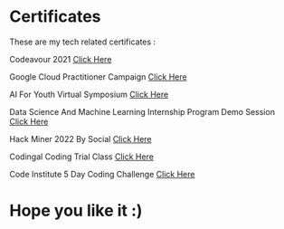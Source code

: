 # Certificates
These are my tech related certificates :

Codeavour 2021 [Click Here](https://drive.google.com/file/d/1trGJZL4palLi0tUjMt1afA6KYQTdoXPN/view?usp=sharing)

Google Cloud Practitioner Campaign [Click Here](https://drive.google.com/file/d/1At4jGbsRscb6HymY5rionP1hNcpQjq34/view?usp=sharing)

AI For Youth Virtual Symposium [Click Here](https://drive.google.com/file/d/1T1vNpdwiFrZRGQ-JwVOpSBzY2TBeL2jV/view?usp=sharing)

Data Science And Machine Learning Internship Program Demo Session [Click Here](https://drive.google.com/file/d/1JQFgRpHYQla29X8Yt4HxFP_IrYuQMop9/view?usp=sharing)

Hack Miner 2022 By Social [Click Here](https://drive.google.com/file/d/1QGaEIU5e3wXaWEdSLhcj92s9xAjUgrsR/view?usp=sharing)

Codingal Coding Trial Class [Click Here](https://drive.google.com/file/d/1VBTCUOQ6thJEFatR495-5M5MP82Ht1-7/view?usp=sharing)

Code Institute 5 Day Coding Challenge [Click Here](https://drive.google.com/file/d/1d9tVMJEWqUC860LB4BvalCRImL6ET0-2/view?usp=sharing)
# Hope you like it :)

